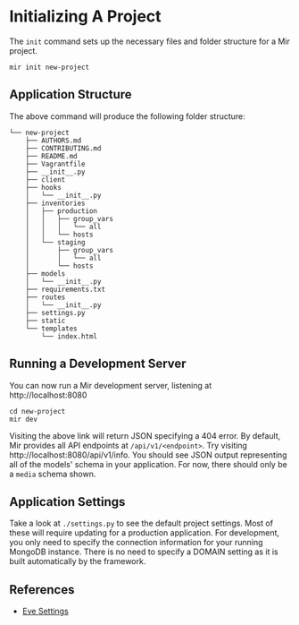 # Initializing A Project

The `init` command sets up the necessary files and folder structure for a Mir project.

```
mir init new-project
```

## Application Structure

The above command will produce the following folder structure:

```
└── new-project
    ├── AUTHORS.md
    ├── CONTRIBUTING.md
    ├── README.md
    ├── Vagrantfile
    ├── __init__.py
    ├── client
    ├── hooks
    │   └── __init__.py
    ├── inventories
    │   ├── production
    │   │   ├── group_vars
    │   │   │   └── all
    │   │   └── hosts
    │   └── staging
    │       ├── group_vars
    │       │   └── all
    │       └── hosts
    ├── models
    │   └── __init__.py
    ├── requirements.txt
    ├── routes
    │   └── __init__.py
    ├── settings.py
    ├── static
    └── templates
        └── index.html
```


## Running a Development Server

You can now run a Mir development server, listening at http://localhost:8080

```
cd new-project
mir dev
```

Visiting the above link will return JSON specifying a 404 error. By default, Mir provides all API endpoints at `/api/v1/<endpoint>`. Try visiting http://localhost:8080/api/v1/info. You should see JSON output representing all of the models' schema in your application. For now, there should only be a `media` schema shown.


## Application Settings

Take a look at `./settings.py` to see the default project settings. Most of these will require updating for a production application. For development, you only need to specify the connection information for your running MongoDB instance. There is no need to specify a DOMAIN setting as it is built automatically by the framework.

## References

* [Eve Settings](http://python-eve.org/config.html#global-configuration)

